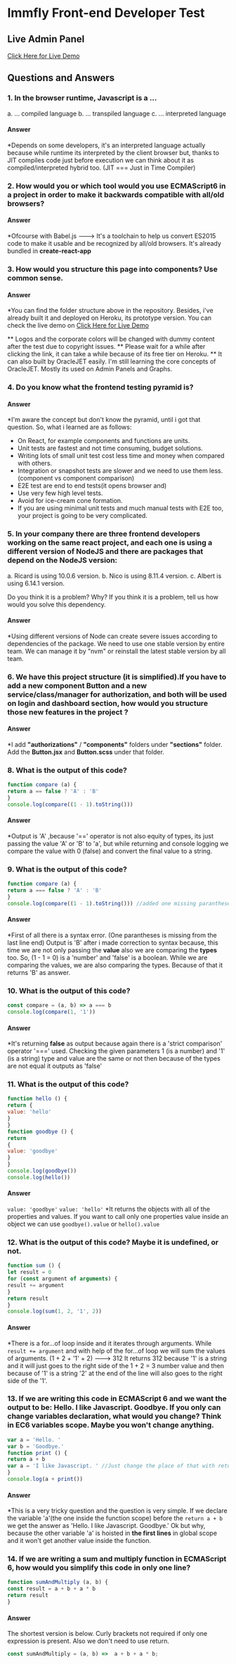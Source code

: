 <h1>Immfly Front-end Developer Test</h1>

## Live Admin Panel

<a href="https://immfly-frontend-test.herokuapp.com/"> Click Here for Live Demo </a>

## Questions and Answers

### 1. In the browser runtime, Javascript is a ...
a. ... compiled language
b. ... transpiled language
c. ... interpreted language

#### Answer
*Depends on some developers, it's an interpreted language actually because while runtime its interpreted by the client browser but, thanks to JIT compiles code just before execution we can think about it as compiled/interpreted hybrid too. (JIT === Just in Time Compiler)

### 2. How would you or which tool would you use ECMAScript6 in a project in order to make it backwards compatible with all/old browsers?

#### Answer

*Ofcourse with Babel.js ---> It's a toolchain to help us convert ES2015 code to make it usable and be recognized by all/old browsers. It's already bundled in <strong>create-react-app</strong> 

### 3. How would you structure this page into components? Use common sense.

#### Answer

*You can find the folder structure above in the repository. Besides, i've already built it and deployed on Heroku, its prototype version. You can check the live demo on <a href="https://immfly-frontend-test.herokuapp.com/"> Click Here for Live Demo </a>

** Logos and the corporate colors will be changed with dummy content after the test due to copyright issues.
** Please wait for a while after clicking the link, it can take a while because of its free tier on Heroku.
** It can also built by OracleJET easily. I'm still learning the core concepts of OracleJET. Mostly its used on Admin Panels and Graphs. 

### 4. Do you know what the frontend testing pyramid is?

#### Answer

*I'm aware the concept but don't know the pyramid, until i got that question. So, what i learned are as follows:
* On React, for example components and functions are units.
* Unit tests are fastest and not time consuming, budget solutions.
* Writing lots of small unit test cost less time and money when compared with others.
* Integration or snapshot tests are slower and we need to use them less. (component vs component comparison)
* E2E test are end to end tests(it opens browser and)
* Use very few high level tests.
* Avoid for ice-cream cone formation.
* If you are using minimal unit tests and much manual tests with E2E too, your project is going to be very complicated.

### 5. In your company there are three frontend developers working on the same react project, and each one is using a different version of NodeJS and there are packages that depend on the NodeJS version:
a. Ricard is using 10.0.6 version.
b. Nico is using 8.11.4 version.
c. Albert is using 6.14.1 version.

Do you think it is a problem? Why?
If you think it is a problem, tell us how would you solve this dependency.

#### Answer

*Using different versions of Node can create severe issues according to dependencies of the package. We need to use one stable version by entire team. We can manage it by "nvm" or reinstall the latest stable version by all team.

### 6. We have this project structure (it is simplified).If you have to add a new component Button and a new service/class/manager for authorization, and both will be used on login and dashboard section, how would you structure those new features in the project ?

#### Answer

*I add <strong>"authorizations"</strong> / <strong>"components"</strong> folders under <strong>"sections"</strong> folder. Add the <strong>Button.jsx</strong> and <strong>Button.scss</strong> under that folder.

### 8. What is the output of this code?
``` javascript
function compare (a) {
return a == false ? 'A' : 'B'
}
console.log(compare((1 - 1).toString()))
```

#### Answer 
*Output is 'A' ,because '==' operator is not also equity of types, its just passing the value 'A' or 'B' to 'a', but while returning and console logging we compare the value with 0 (false) and convert the final value to a string.

### 9. What is the output of this code?
```javascript
function compare (a) {
return a === false ? 'A' : 'B'
}
console.log(compare((1 - 1).toString())) //added one missing parantheses to the end.
```

#### Answer
*First of all there is a syntax error. (One parantheses is missing from the last line end)
Output is 'B' after i made correction to syntax because, this time we are not only passing the <strong>value</strong> also we are comparing the <strong>types</strong> too. So, (1 - 1 = 0) is a 'number' and 'false' is a boolean. While we are comparing the values, we are also comparing the types. Because of that it returns 'B' as answer.

### 10. What is the output of this code?
```javascript
const compare = (a, b) => a === b
console.log(compare(1, '1'))
```

#### Answer
*It's returning <strong>false</strong> as output because again there is a 'strict comparison' operator '===' used. Checking the given parameters 1 (is a number) and '1' (is a string) type and value are the same or not then because of the types are not equal it outputs as 'false'

### 11. What is the output of this code?
```javascript
function hello () {
return {
value: 'hello'
}
}
function goodbye () {
return
{
value: 'goodbye'
}
}
console.log(goodbye())
console.log(hello())
```
#### Answer
```value: 'goodbye'```
```value: 'hello'```
*It returns the objects  with all of the properties and values. If you want to call only one properties value inside an object we can use ```goodbye().value``` or ```hello().value```

### 12. What is the output of this code? Maybe it is undefined, or not.
```javascript
function sum () {
let result = 0
for (const argument of arguments) {
result += argument
}
return result
}
console.log(sum(1, 2, '1', 2))
```

#### Answer
*There is a for...of loop inside and it iterates through arguments. While ```result += argument``` and with help of the for...of loop we will sum the values of arguments. (1 + 2 + '1' + 2) ---> 312  It returns 312 because '1' is a string and it will just goes to the right side of the 1 + 2 = 3 number value and then because of '1' is a string '2' at the end of the line will also goes to the right side of the '1'.

### 13. If we are writing this code in ECMAScript 6 and we want the output to be: Hello. I like Javascript. Goodbye. If you only can change variables declaration, what would you change? Think in EC6 variables scope. Maybe you won't change anything.
```javascript
var a = 'Hello. '
var b = 'Goodbye.'
function print () {
return a + b
var a = 'I like Javascript. ' //Just change the place of that with return a + b
}
console.log(a + print())
```

#### Answer
*This is a very tricky question and the question is very simple. If we declare the variable 'a'(the one inside the function scope) before the ```return a + b``` we get the answer as 'Hello. I like Javascript. Goodbye.' Ok but why, because the other variable 'a' is hoisted in <strong>the first lines</strong> in global scope and it won't get another value inside the function.

### 14. If we are writing a sum and multiply function in ECMAScript 6, how would you simplify this code in only one line?
```javascript
function sumAndMultiply (a, b) {
const result = a + b + a * b
return result
}
```
#### Answer
The shortest version is below. Curly brackets not required if only one expression is present. Also we don't need to use return.
```javascript
const sumAndMultiply = (a, b) =>  a + b + a * b;
```
